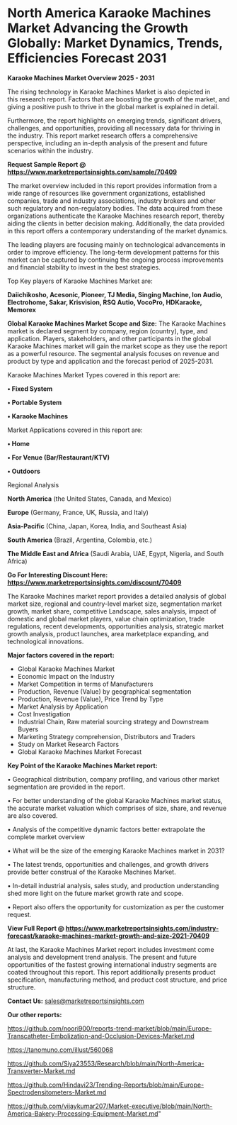 # North America Karaoke Machines Market Advancing the Growth Globally: Market Dynamics, Trends, Efficiencies Forecast 2031

<Strong> Karaoke Machines Market Overview 2025 - 2031</strong>

The rising technology in Karaoke Machines Market is also depicted in this research report. Factors that are boosting the growth of the market, and giving a positive push to thrive in the global market is explained in detail.

Furthermore, the report highlights on emerging trends, significant drivers, challenges, and opportunities, providing all necessary data for thriving in the industry. This report market research offers a comprehensive perspective, including an in-depth analysis of the present and future scenarios within the industry.

<strong>Request Sample Report @ <a href=https://www.marketreportsinsights.com/sample/70409>https://www.marketreportsinsights.com/sample/70409</a></strong>

The market overview included in this report provides information from a wide range of resources like government organizations, established companies, trade and industry associations, industry brokers and other such regulatory and non-regulatory bodies. The data acquired from these organizations authenticate the Karaoke Machines research report, thereby aiding the clients in better decision making. Additionally, the data provided in this report offers a contemporary understanding of the market dynamics.

The leading players are focusing mainly on technological advancements in order to improve efficiency. The long-term development patterns for this market can be captured by continuing the ongoing process improvements and financial stability to invest in the best strategies.

Top Key players of Karaoke Machines Market are:

<strong>Daiichikosho, Acesonic, Pioneer, TJ Media, Singing Machine, Ion Audio, Electrohome, Sakar, Krisvision, RSQ Autio, VocoPro, HDKaraoke, Memorex</strong>

<strong><b>Global Karaoke Machines Market Scope and Size:</b></strong>
The Karaoke Machines market is declared segment by company, region (country), type, and application. Players, stakeholders, and other participants in the global Karaoke Machines market will gain the market scope as they use the report as a powerful resource. The segmental analysis focuses on revenue and product by type and application and the forecast period of 2025-2031.

Karaoke Machines Market Types covered in this report are:

<strong>• Fixed System

• Portable System

• Karaoke Machines</strong>

Market Applications covered in this report are:

<strong>• Home

• For Venue (Bar/Restaurant/KTV)

• Outdoors</strong> 

Regional Analysis

<strong>North America</strong> (the United States, Canada, and Mexico)

<strong>Europe</strong> (Germany, France, UK, Russia, and Italy)

<strong>Asia-Pacific</strong> (China, Japan, Korea, India, and Southeast Asia)

<strong>South America</strong> (Brazil, Argentina, Colombia, etc.)

<strong>The Middle East and Africa</strong> (Saudi Arabia, UAE, Egypt, Nigeria, and South Africa)

<strong>Go For Interesting Discount Here: <a href=https://www.marketreportsinsights.com/discount/70409>https://www.marketreportsinsights.com/discount/70409</a></strong>

The Karaoke Machines market report provides a detailed analysis of global market size, regional and country-level market size, segmentation market growth, market share, competitive Landscape, sales analysis, impact of domestic and global market players, value chain optimization, trade regulations, recent developments, opportunities analysis, strategic market growth analysis, product launches, area marketplace expanding, and technological innovations.

<strong><b>Major factors covered in the report:</b></strong>
<ul>
  <li>Global Karaoke Machines Market </li>
  <li>Economic Impact on the Industry</li>
  <li>Market Competition in terms of Manufacturers</li>
  <li>Production, Revenue (Value) by geographical segmentation</li>
  <li>Production, Revenue (Value), Price Trend by Type</li>
  <li>Market Analysis by Application</li>
  <li>Cost Investigation</li>
  <li>Industrial Chain, Raw material sourcing strategy and Downstream Buyers</li>
  <li>Marketing Strategy comprehension, Distributors and Traders</li>
  <li>Study on Market Research Factors</li>
  <li>Global Karaoke Machines Market Forecast</li>
</ul>

<strong><b>Key Point of the Karaoke Machines Market report:</b></strong>

• Geographical distribution, company profiling, and various other market segmentation are provided in the report.

• For better understanding of the global Karaoke Machines market status, the accurate market valuation which comprises of size, share, and revenue are also covered.

• Analysis of the competitive dynamic factors better extrapolate the complete market overview

• What will be the size of the emerging Karaoke Machines market in 2031?

• The latest trends, opportunities and challenges, and growth drivers provide better construal of the Karaoke Machines Market.

• In-detail industrial analysis, sales study, and production understanding shed more light on the future market growth rate and scope.

• Report also offers the opportunity for customization as per the customer request.

<strong><b>View Full Report @ <a href=https://www.marketreportsinsights.com/industry-forecast/karaoke-machines-market-growth-and-size-2021-70409>https://www.marketreportsinsights.com/industry-forecast/karaoke-machines-market-growth-and-size-2021-70409</a></b></strong>


At last, the Karaoke Machines Market report includes investment come analysis and development trend analysis. The present and future opportunities of the fastest growing international industry segments are coated throughout this report. This report additionally presents product specification, manufacturing method, and product cost structure, and price structure.

<strong>Contact Us:</strong>
sales@marketreportsinsights.com

<strong>Our other reports:</strong>

<a href=https://github.com/noori900/reports-trend-market/blob/main/Europe-Transcatheter-Embolization-and-Occlusion-Devices-Market.md>https://github.com/noori900/reports-trend-market/blob/main/Europe-Transcatheter-Embolization-and-Occlusion-Devices-Market.md</a>

<a href=https://tanomuno.com/illust/560068>https://tanomuno.com/illust/560068</a>

<a href=https://github.com/Siya23553/Research/blob/main/North-America-Transverter-Market.md>https://github.com/Siya23553/Research/blob/main/North-America-Transverter-Market.md</a>

<a href=https://github.com/Hindavi23/Trending-Reports/blob/main/Europe-Spectrodensitometers-Market.md>https://github.com/Hindavi23/Trending-Reports/blob/main/Europe-Spectrodensitometers-Market.md</a>

<a href=https://github.com/vijaykumar207/Market-executive/blob/main/North-America-Bakery-Processing-Equipment-Market.md>https://github.com/vijaykumar207/Market-executive/blob/main/North-America-Bakery-Processing-Equipment-Market.md</a>"
